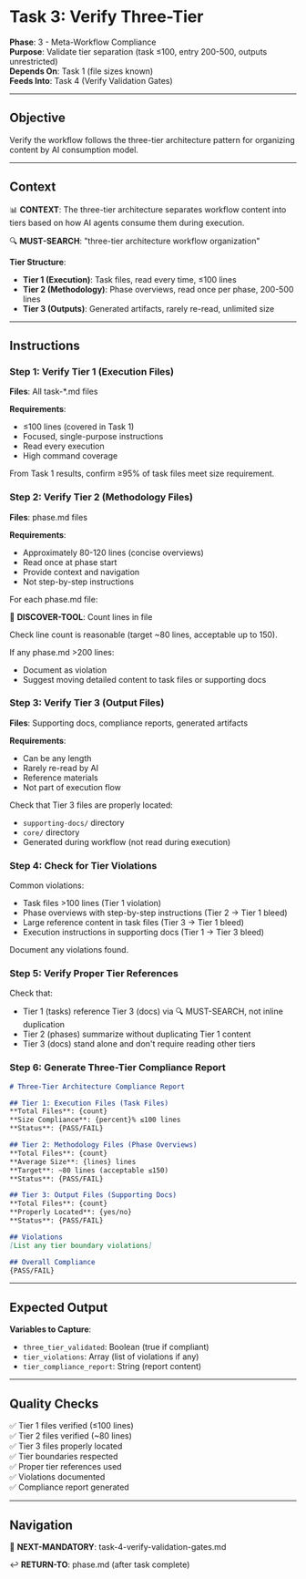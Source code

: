 # Task 3: Verify Three-Tier

**Phase**: 3 - Meta-Workflow Compliance  
**Purpose**: Validate tier separation (task ≤100, entry 200-500, outputs unrestricted)  
**Depends On**: Task 1 (file sizes known)  
**Feeds Into**: Task 4 (Verify Validation Gates)

---

## Objective

Verify the workflow follows the three-tier architecture pattern for organizing content by AI consumption model.

---

## Context

📊 **CONTEXT**: The three-tier architecture separates workflow content into tiers based on how AI agents consume them during execution.

🔍 **MUST-SEARCH**: "three-tier architecture workflow organization"

**Tier Structure**:
- **Tier 1 (Execution)**: Task files, read every time, ≤100 lines
- **Tier 2 (Methodology)**: Phase overviews, read once per phase, 200-500 lines
- **Tier 3 (Outputs)**: Generated artifacts, rarely re-read, unlimited size

---

## Instructions

### Step 1: Verify Tier 1 (Execution Files)

**Files**: All task-*.md files

**Requirements**:
- ≤100 lines (covered in Task 1)
- Focused, single-purpose instructions
- Read every execution
- High command coverage

From Task 1 results, confirm ≥95% of task files meet size requirement.

### Step 2: Verify Tier 2 (Methodology Files)

**Files**: phase.md files

**Requirements**:
- Approximately 80-120 lines (concise overviews)
- Read once at phase start
- Provide context and navigation
- Not step-by-step instructions

For each phase.md file:

📖 **DISCOVER-TOOL**: Count lines in file

Check line count is reasonable (target ~80 lines, acceptable up to 150).

If any phase.md >200 lines:
- Document as violation
- Suggest moving detailed content to task files or supporting docs

### Step 3: Verify Tier 3 (Output Files)

**Files**: Supporting docs, compliance reports, generated artifacts

**Requirements**:
- Can be any length
- Rarely re-read by AI
- Reference materials
- Not part of execution flow

Check that Tier 3 files are properly located:
- `supporting-docs/` directory
- `core/` directory
- Generated during workflow (not read during execution)

### Step 4: Check for Tier Violations

Common violations:
- Task files >100 lines (Tier 1 violation)
- Phase overviews with step-by-step instructions (Tier 2 → Tier 1 bleed)
- Large reference content in task files (Tier 3 → Tier 1 bleed)
- Execution instructions in supporting docs (Tier 1 → Tier 3 bleed)

Document any violations found.

### Step 5: Verify Proper Tier References

Check that:
- Tier 1 (tasks) reference Tier 3 (docs) via 🔍 MUST-SEARCH, not inline duplication
- Tier 2 (phases) summarize without duplicating Tier 1 content
- Tier 3 (docs) stand alone and don't require reading other tiers

### Step 6: Generate Three-Tier Compliance Report

```markdown
# Three-Tier Architecture Compliance Report

## Tier 1: Execution Files (Task Files)
**Total Files**: {count}
**Size Compliance**: {percent}% ≤100 lines
**Status**: {PASS/FAIL}

## Tier 2: Methodology Files (Phase Overviews)
**Total Files**: {count}
**Average Size**: {lines} lines
**Target**: ~80 lines (acceptable ≤150)
**Status**: {PASS/FAIL}

## Tier 3: Output Files (Supporting Docs)
**Total Files**: {count}
**Properly Located**: {yes/no}
**Status**: {PASS/FAIL}

## Violations
[List any tier boundary violations]

## Overall Compliance
{PASS/FAIL}
```

---

## Expected Output

**Variables to Capture**:
- `three_tier_validated`: Boolean (true if compliant)
- `tier_violations`: Array (list of violations if any)
- `tier_compliance_report`: String (report content)

---

## Quality Checks

✅ Tier 1 files verified (≤100 lines)  
✅ Tier 2 files verified (~80 lines)  
✅ Tier 3 files properly located  
✅ Tier boundaries respected  
✅ Proper tier references used  
✅ Violations documented  
✅ Compliance report generated

---

## Navigation

🎯 **NEXT-MANDATORY**: task-4-verify-validation-gates.md

↩️ **RETURN-TO**: phase.md (after task complete)

